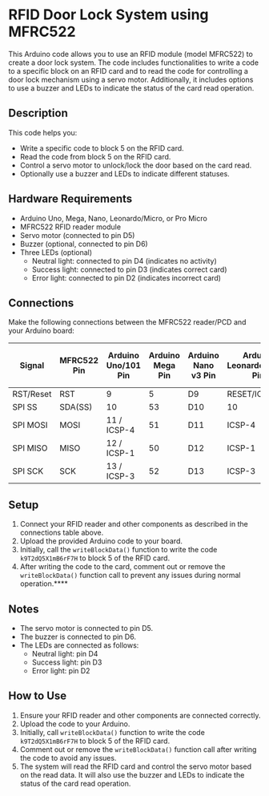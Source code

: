 # RFID Door Lock System using MFRC522

This Arduino code allows you to use an RFID module (model MFRC522) to create a door lock system. The code includes functionalities to write a code to a specific block on an RFID card and to read the code for controlling a door lock mechanism using a servo motor. Additionally, it includes options to use a buzzer and LEDs to indicate the status of the card read operation.

## Description

This code helps you:
- Write a specific code to block 5 on the RFID card.
- Read the code from block 5 on the RFID card.
- Control a servo motor to unlock/lock the door based on the card read.
- Optionally use a buzzer and LEDs to indicate different statuses.

## Hardware Requirements

- Arduino Uno, Mega, Nano, Leonardo/Micro, or Pro Micro
- MFRC522 RFID reader module
- Servo motor (connected to pin D5)
- Buzzer (optional, connected to pin D6)
- Three LEDs (optional)
  - Neutral light: connected to pin D4 (indicates no activity)
  - Success light: connected to pin D3 (indicates correct card)
  - Error light: connected to pin D2 (indicates incorrect card)

## Connections

Make the following connections between the MFRC522 reader/PCD and your Arduino board:

| Signal      | MFRC522 Pin | Arduino Uno/101 Pin | Arduino Mega Pin | Arduino Nano v3 Pin | Arduino Leonardo/Micro Pin | Arduino Pro Micro Pin |
|-------------|--------------|---------------------|------------------|---------------------|---------------------------|-----------------------|
| RST/Reset   | RST          | 9                   | 5                | D9                  | RESET/ICSP-5               | RST                   |
| SPI SS      | SDA(SS)      | 10                  | 53               | D10                 | 10                        | 10                    |
| SPI MOSI    | MOSI         | 11 / ICSP-4         | 51               | D11                 | ICSP-4                    | 16                    |
| SPI MISO    | MISO         | 12 / ICSP-1         | 50               | D12                 | ICSP-1                    | 14                    |
| SPI SCK     | SCK          | 13 / ICSP-3         | 52               | D13                 | ICSP-3                    | 15                    |

## Setup

1. Connect your RFID reader and other components as described in the connections table above.
2. Upload the provided Arduino code to your board.
3. Initially, call the `writeBlockData()` function to write the code `k9T2dQ5X1mB6rF7H` to block 5 of the RFID card.
4. After writing the code to the card, comment out or remove the `writeBlockData()` function call to prevent any issues during normal operation.****

## Notes

- The servo motor is connected to pin D5.
- The buzzer is connected to pin D6.
- The LEDs are connected as follows:
  - Neutral light: pin D4
  - Success light: pin D3
  - Error light: pin D2

## How to Use

1. Ensure your RFID reader and other components are connected correctly.
2. Upload the code to your Arduino.
3. Initially, call `writeBlockData()` function to write the code `k9T2dQ5X1mB6rF7H` to block 5 of the RFID card.
4. Comment out or remove the `writeBlockData()` function call after writing the code to avoid any issues.
5. The system will read the RFID card and control the servo motor based on the read data. It will also use the buzzer and LEDs to indicate the status of the card read operation.
